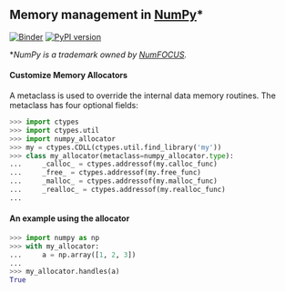 ## Memory management in [NumPy](https://numpy.org)*

[![Binder](https://mybinder.org/badge_logo.svg)](https://mybinder.org/v2/gh/inaccel/numpy-allocator/master?labpath=NumPy-Allocator.ipynb)
[![PyPI version](https://badge.fury.io/py/numpy-allocator.svg)](https://badge.fury.io/py/numpy-allocator)

**NumPy is a trademark owned by [NumFOCUS](https://numfocus.org).*

#### Customize Memory Allocators

Α metaclass is used to override the internal data memory routines. The metaclass has four optional fields:

```python
>>> import ctypes
>>> import ctypes.util
>>> import numpy_allocator
>>> my = ctypes.CDLL(ctypes.util.find_library('my'))
>>> class my_allocator(metaclass=numpy_allocator.type):
...     _calloc_ = ctypes.addressof(my.calloc_func)
...     _free_ = ctypes.addressof(my.free_func)
...     _malloc_ = ctypes.addressof(my.malloc_func)
...     _realloc_ = ctypes.addressof(my.realloc_func)
...
```

#### An example using the allocator

```python
>>> import numpy as np
>>> with my_allocator:
...     a = np.array([1, 2, 3])
...
>>> my_allocator.handles(a)
True
```
